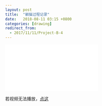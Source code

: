 ```yaml
---
layout: post
title:  "躺猫过程记录"
date:   2018-08-11 03:15 +0800
categories: [drawing]
redirect_from:
  - 2017/11/11/Project-B-4
---
```




<div class="video">
  <iframe src="//player.bilibili.com/player.html?aid=28541526&cid=49398977&page=1" scrolling="no" border="0" frameborder="no" framespacing="0" allowfullscreen="true"> </iframe>
</div>








若视频无法播放，[点这](https://www.bilibili.com/video/av28541526)